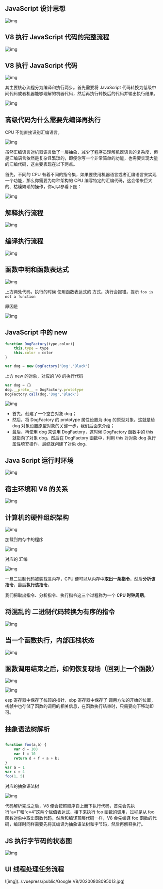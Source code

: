 ## JavaScript 设计思想



![img](https://gitee.com/xiaoxiunique/picgo-image/raw/master/atips/f8fb9e3570b88152f9ab7b6b8d385c7a.jpg)



## V8 执行 JavaScript 代码的完整流程

![img](https://gitee.com/xiaoxiunique/picgo-image/raw/master/atips/8a34ae8c1a7a0f87e19b1384a025e354.jpg)

## V8 执行 JavaScript 代码

![img](https://gitee.com/xiaoxiunique/picgo-image/raw/master/atips/ca2cf22c8b2b322022666a3183db1b4d.jpg)

其主要核心流程分为编译和执行两步。首先需要将 JavaScript 代码转换为低级中间代码或者机器能够理解的机器代码，然后再执行转换后的代码并输出执行结果。



![img](https://gitee.com/xiaoxiunique/picgo-image/raw/master/atips/b77593de2fc7754d146e1218c45ef2bf.jpg)



## 高级代码为什么需要先编译再执行



CPU 不能直接识别汇编语言。

![img](https://gitee.com/xiaoxiunique/picgo-image/raw/master/atips/20200808094026.jpg)

虽然汇编语言对机器语言做了一层抽象，减少了程序员理解机器语言的复杂度，但是汇编语言依然是复杂且繁琐的，即便你写一个非常简单的功能，也需要实现大量的汇编代码，这主要表现在以下两点。

首先，不同的 CPU 有着不同的指令集，如果要使用机器语言或者汇编语言来实现一个功能，那么你需要为每种架构的 CPU 编写特定的汇编代码，这会带来巨大的、枯燥繁琐的操作，你可以参看下图：

![img](https://gitee.com/xiaoxiunique/picgo-image/raw/master/atips/20200808094048.jpg)

## 解释执行流程

![img](../.vuepress/public/330ad69589d898f6609dfc083bfbe95e.jpg)



## 编译执行流程

![img](../.vuepress/public/1f933e42e81dacc8f4f2d86e01a914d3.jpg)



## 函数申明和函数表达式

![img](../.vuepress/public/51ae06e8a9dc4a589958065429bec231.jpg)

上方两处代码，执行的时候 使用函数表达式的 方式，执行会报错。提示 `foo is not a function`

原因是

![img](../.vuepress/public/a74668eb5bf183538ce9b47a20eb0610.jpg)





## JavaScript 中的 new

```javascript
function DogFactory(type,color){
    this.type = type
    this.color = color
}

var dog = new DogFactory('Dog','Black')
```



上方 new 的对象，对应的 V8 的执行代码

```javascript
var dog = {}  
dog.__proto__ = DogFactory.prototype
DogFactory.call(dog,'Dog','Black')
```

![img](../.vuepress/public/19c63a16ec6b6bb67f0a7e74b284398c.jpg)

- 首先，创建了一个空白对象 dog；
- 然后，将 DogFactory 的 prototype 属性设置为 dog 的原型对象，这就是给 dog 对象设置原型对象的关键一步，我们后面来介绍；
- 最后，再使用 dog 来调用 DogFactory，这时候 DogFactory 函数中的 this 就指向了对象 dog，然后在 DogFactory 函数中，利用 this 对对象 dog 执行属性填充操作，最终就创建了对象 dog。



## Java Script 运行时环境

![img](../.vuepress/public/9ad5d32bce98aad219c9f73513ac6349.jpg)

## 宿主环境和 V8 的关系



![img](../.vuepress/public/e541d8611b725001509bfcd6797f492f.jpg)





## 计算机的硬件组织架构

![img](../.vuepress/public/880dc63d333d8d18d8be9a473b15e06d.jpg)



加载到内存中的程序

![img](../.vuepress/public/99bc9f08d975daf9b86bba72b22ccddf.jpg)

对应的 汇编

![img](../.vuepress/public/34fb571ceb09f9d2cba60fcac11a75ee.png)



一旦二进制代码被装载进内存，CPU 便可以从内存中**取出一条指令**，然后**分析该指令**，最后**执行该指令**。

我们把取出指令、分析指令、执行指令这三个过程称为一个 **CPU 时钟周期**。



## 将混乱的 二进制代码转换为有序的指令

![img](../.vuepress/public/81f37939dc9920c1e0e261c7f345ceb3.jpg)

## 当一个函数执行，内部压栈状态

![img](../.vuepress/public/27f1a623219737f376deddfefb865478.jpg)





## 函数调用结束之后，如何恢复现场（回到上一个函数）

![img](../.vuepress/public/68b9d297cc48864ad49c1915766fa6bd.jpg)

![img](../.vuepress/public/89180f0674a92df96ce6f25813020ed2.jpg)

esp 寄存器中保存了栈顶的指针，ebp 寄存器中保存了 调用方法的开始的位置，栈帧中也存储了函数的调用的相关信息，在函数执行结束时，只需要向下移动即可。



## 抽象语法树解析

```javascript

function foo(a,b) {
    var d = 100
    var f = 10
    return d + f + a + b;
}
var a = 1
var c = 4
foo(1, 5)
```



对应的抽象语法树

![img](../.vuepress/public/e52476efb6ef924e74f470ead4970262.jpg)

代码解析完成之后，V8 便会按照顺序自上而下执行代码，首先会先执行“a=1”和“c=4”这两个赋值表达式，接下来执行 foo 函数的调用，过程是从 foo 函数对象中取出函数代码，然后和编译顶层代码一样，V8 会先编译 foo 函数的代码，编译时同样需要先将其编译为抽象语法树和字节码，然后再解释执行。



## JS 执行字节码的状态图

![img](../.vuepress/public/b3a3e88341d762bb7467ca2941e4c356.jpg)



## UI 线程处理任务流程

![img](../.vuepress/public/Google V8/20200808095013.jpg)